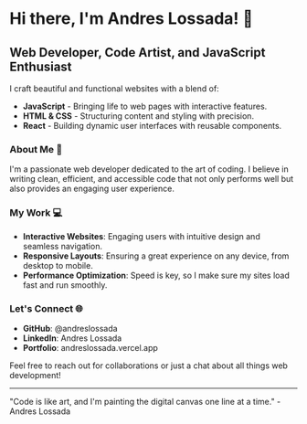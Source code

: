 # Hi there, I'm Andres Lossada! 👋

## Web Developer, Code Artist, and JavaScript Enthusiast

I craft beautiful and functional websites with a blend of:

- **JavaScript** - Bringing life to web pages with interactive features.
- **HTML & CSS** - Structuring content and styling with precision.
- **React** - Building dynamic user interfaces with reusable components.

### About Me 🚀

I'm a passionate web developer dedicated to the art of coding. I believe in writing clean, efficient, and accessible code that not only performs well but also provides an engaging user experience.

### My Work 💻

- **Interactive Websites**: Engaging users with intuitive design and seamless navigation.
- **Responsive Layouts**: Ensuring a great experience on any device, from desktop to mobile.
- **Performance Optimization**: Speed is key, so I make sure my sites load fast and run smoothly.

### Let's Connect 🌐

- **GitHub**: @andreslossada 
- **LinkedIn**: Andres Lossada 
- **Portfolio**: andreslossada.vercel.app 

Feel free to reach out for collaborations or just a chat about all things web development!

---

"Code is like art, and I'm painting the digital canvas one line at a time." - Andres Lossada
